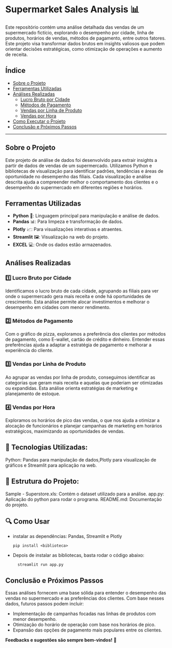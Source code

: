 # Supermarket Sales Analysis 📊

Este repositório contém uma análise detalhada das vendas de um supermercado fictício, explorando o desempenho por cidade, linha de produtos, horários de vendas, métodos de pagamento, entre outros fatores. Este projeto visa transformar dados brutos em insights valiosos que podem orientar decisões estratégicas, como otimização de operações e aumento de receita.

## Índice

- [Sobre o Projeto](#sobre-o-projeto)
- [Ferramentas Utilizadas](#ferramentas-utilizadas)
- [Análises Realizadas](#análises-realizadas)
  - [Lucro Bruto por Cidade](#lucro-bruto-por-cidade)
  - [Métodos de Pagamento](#métodos-de-pagamento)
  - [Vendas por Linha de Produto](#vendas-por-linha-de-produto)
  - [Vendas por Hora](#vendas-por-hora)
- [Como Executar o Projeto](#executa-o-projeto)
- [Conclusão e Próximos Passos](#conclusão-e-próximos-passos)

---

## Sobre o Projeto

Este projeto de análise de dados foi desenvolvido para extrair insights a partir de dados de vendas de um supermercado. Utilizamos Python e bibliotecas de visualização para identificar padrões, tendências e áreas de oportunidade no desempenho das filiais. Cada visualização e análise descrita ajuda a compreender melhor o comportamento dos clientes e o desempenho do supermercado em diferentes regiões e horários.

## Ferramentas Utilizadas

- **Python** 🐍: Linguagem principal para manipulação e análise de dados.
- **Pandas** 📊: Para limpeza e transformação de dados.
- **Plotly** 📈: Para visualizações interativas e atraentes.
- **Streamlit** 🖼️: Visualização na web do projeto.
- **EXCEL** 💻: Onde os dados estão armazenados.

## Análises Realizadas

### 1️⃣ Lucro Bruto por Cidade
Identificamos o lucro bruto de cada cidade, agrupando as filiais para ver onde o supermercado gera mais receita e onde há oportunidades de crescimento. Esta análise permite alocar investimentos e melhorar o desempenho em cidades com menor rendimento.

### 2️⃣ Métodos de Pagamento
Com o gráfico de pizza, exploramos a preferência dos clientes por métodos de pagamento, como E-wallet, cartão de crédito e dinheiro. Entender essas preferências ajuda a adaptar a estratégia de pagamento e melhorar a experiência do cliente. 

### 3️⃣ Vendas por Linha de Produto
Ao agrupar as vendas por linha de produto, conseguimos identificar as categorias que geram mais receita e aquelas que poderiam ser otimizadas ou expandidas. Esta análise orienta estratégias de marketing e planejamento de estoque.

### 4️⃣ Vendas por Hora
Exploramos os horários de pico das vendas, o que nos ajuda a otimizar a alocação de funcionários e planejar campanhas de marketing em horários estratégicos, maximizando as oportunidades de vendas.

## 🧰 Tecnologias Utilizadas:
Python: Pandas para manipulação de dados,Plotly para visualização de gráficos e Streamlit para aplicação na web.

## 📂 Estrutura do Projeto: 
Sample - Superstore.xls: Contém o dataset utilizado para a análise.
app.py: Aplicação do python para rodar o programa.
README.md: Documentação do projeto.

## 🔍 Como Usar
- instalar as dependências: Pandas, Streamlit e Plotly
  
  
      pip install <biblioteca>

  
- Depois de instalar as bibliotecas, basta rodar o código abaixo:

        streamlit run app.py
  
## Conclusão e Próximos Passos

Essas análises fornecem uma base sólida para entender o desempenho das vendas no supermercado e as preferências dos clientes. Com base nesses dados, futuros passos podem incluir:

- Implementação de campanhas focadas nas linhas de produtos com menor desempenho.
- Otimização do horário de operação com base nos horários de pico.
- Expansão das opções de pagamento mais populares entre os clientes.

**Feedbacks e sugestões são sempre bem-vindos!** 🚀
